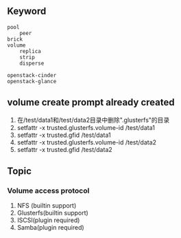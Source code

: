 ## Keyword
```
pool
    peer
brick
volume
    replica
    strip
    disperse

openstack-cinder
openstack-glance
```
## volume create prompt already created
1. 在/test/data1和/test/data2目录中删除".glusterfs"的目录
2. setfattr -x trusted.glusterfs.volume-id /test/data1
3. setfattr -x trusted.gfid /test/data1
4. setfattr -x trusted.glusterfs.volume-id /test/data2
5. setfattr -x trusted.gfid /test/data2


## Topic
### Volume access protocol
1. NFS (builtin support)
2. Glusterfs(builtin support)
3. ISCSI(plugin required)
4. Samba(plugin required)
